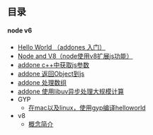 ## 目录

#### node v6

* [Hello World （addones 入门）](./synchronizationFunc)
* [Node and V8（node使用v8扩展js功能）](./nodeRequireSystem)
* [addone c++中获取js参数](./dealWithJsParams)
* [addone 返回Object到js](./returnObject2Js)
* [addone 处理数组](./drealArray)
* [addone 使用libuv异步处理大规模计算](./asyncCallback)
* GYP
	* [在mac以及linux，使用gyp编译helloworld](./gypDemo/helloworld)
* v8
	* [概念简介](./v8/concept.md)